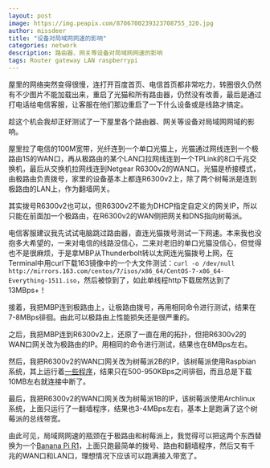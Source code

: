 ```yaml
---
layout: post
image: https://img.peapix.com/8706700239323708755_320.jpg
author: missdeer
title: "设备对局域网网速的影响"
categories: network
description: 路由器、网关等设备对局域网网速的影响
tags: Router gateway LAN raspberrypi
---
```


屋里的网络突然变得很慢，连打开百度首页、电信首页都非常吃力，转圈很久仍然有不少图片不能加载出来，重启了光猫和所有路由器，仍然没有改善，最后是通过打电话给电信客服，让客服在他们那边重启了一下什么设备或是线路才搞定。

趁这个机会我却正好测试了一下屋里各个路由器、网关等设备对局域网网域的影响。

屋里拉了电信的100M宽带，光纤连到一个单口光猫上，光猫通过网线连到一个极路由1S的WAN口，再从极路由的某个LAN口拉网线连到一个TPLink的8口千兆交换机，最后从交换机拉网线连到Netgear R6300v2的WAN口。光猫是桥接模式，由极路由负责拨号，家里的设备基本上都连R6300v2上，除了两个树莓派是连到极路由的LAN上，作为翻墙网关。

其实拨号R6300v2也可以，但R6300v2不能为DHCP指定自定义的网关IP，所以只能在前面加一个极路由，在R6300v2的WAN侧把网关和DNS指向树莓派。

电信客服建议我先试试电脑跳过路由器，直连光猫拨号测试一下网速。本来我也没抱多大希望的，一来对电信的线路没信心，二来对老旧的单口光猫没信心，但觉得也不是很麻烦，于是拿MBP从Thunderbolt转以太网连光猫拨号上网，在Terminal中用curl下载163镜像中的一个大文件测试：`curl -o /dev/null http://mirrors.163.com/centos/7/isos/x86_64/CentOS-7-x86_64-Everything-1511.iso`，然后被惊到了，如此单线程http下载居然达到了13MBps+！

接着，我把MBP连到极路由上，让极路由拨号，再用相同命令进行测试，结果在7-8MBps徘徊。由此可以极路由上性能损失还是很严重的。

之后，我把MBP连到R6300v2上，还原了一直在用的拓扑，但把R6300v2的WAN口网关改为极路由的IP。用相同的命令进行测试，结果也在8MBps左右。

然后，我把R6300v2的WAN口网关改为树莓派2B的IP，该树莓派使用Raspbian系统，其上运行着[一些程序](/2016/10/my-busy-raspberry-pi/)，结果只在500-950KBps之间徘徊，而且总是下载10MB左右就连接中断了。

最后，我把R6300v2的WAN口网关改为树莓派1B的IP，该树莓派使用Archlinux系统，上面只运行了一翻墙程序，结果也3-4MBps左右，基本上是跑满了这个树莓派的总线带宽。

由此可见，局域网网速的瓶颈在于极路由和树莓派上，我觉得可以把这两个东西替换为一个[Banana Pi R1](https://item.taobao.com/item.htm?id=42722747273)，上面只跑最简单的拨号、路由和翻墙程序，然后又有千兆的WAN口和LAN口，理想情况下应该可以跑满接入带宽了。